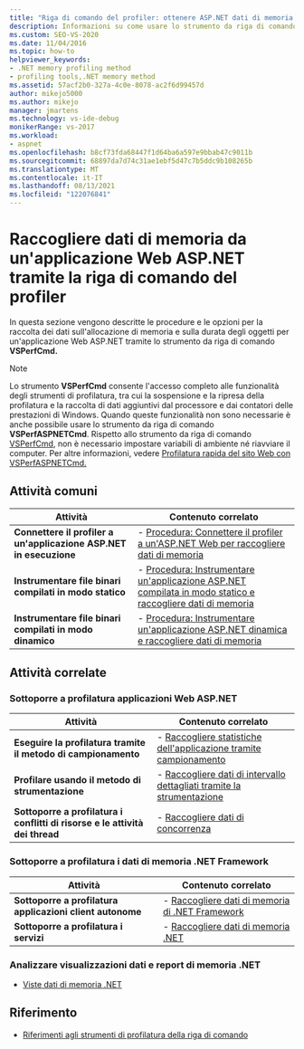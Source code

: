 ```yaml
---
title: "Riga di comando del profiler: ottenere ASP.NET dati di memoria dell'app Web"
description: Informazioni su come usare lo strumento da riga di comando VSPerfCmd per raccogliere l'allocazione di memoria e la data di durata degli oggetti per un'ASP.NET Web.
ms.custom: SEO-VS-2020
ms.date: 11/04/2016
ms.topic: how-to
helpviewer_keywords:
- .NET memory profiling method
- profiling tools,.NET memory method
ms.assetid: 57acf2b0-327a-4c0e-8078-ac2f6d99457d
author: mikejo5000
ms.author: mikejo
manager: jmartens
ms.technology: vs-ide-debug
monikerRange: vs-2017
ms.workload:
- aspnet
ms.openlocfilehash: b8cf73fda68447f1d64ba6a597e9bbab47c9011b
ms.sourcegitcommit: 68897da7d74c31ae1ebf5d47c7b5ddc9b108265b
ms.translationtype: MT
ms.contentlocale: it-IT
ms.lasthandoff: 08/13/2021
ms.locfileid: "122076841"
---
```

# <a name="collect-memory-data-from-an-aspnet-web-application-by-using-the-profiler-command-line"></a>Raccogliere dati di memoria da un'applicazione Web ASP.NET tramite la riga di comando del profiler
In questa sezione vengono descritte le procedure e le opzioni per la raccolta dei dati sull'allocazione di memoria e sulla durata degli oggetti per un'applicazione Web ASP.NET tramite lo strumento da riga di comando **VSPerfCmd.**

> [!NOTE]
> Lo strumento **VSPerfCmd** consente l'accesso completo alle funzionalità degli strumenti di profilatura, tra cui la sospensione e la ripresa della profilatura e la raccolta di dati aggiuntivi dal processore e dai contatori delle prestazioni di Windows. Quando queste funzionalità non sono necessarie è anche possibile usare lo strumento da riga di comando **VSPerfASPNETCmd**. Rispetto allo strumento da riga di comando [VSPerfCmd](../profiling/vsperfcmd.md), non è necessario impostare variabili di ambiente né riavviare il computer. Per altre informazioni, vedere [Profilatura rapida del sito Web con VSPerfASPNETCmd.](../profiling/rapid-web-site-profiling-with-vsperfaspnetcmd.md)

## <a name="common-tasks"></a>Attività comuni

|Attività|Contenuto correlato|
|----------|---------------------|
|**Connettere il profiler a un'applicazione ASP.NET in esecuzione**|-   [Procedura: Connettere il profiler a un'ASP.NET Web per raccogliere dati di memoria](../profiling/how-to-attach-the-profiler-to-an-aspnet-web-application-to-collect-memory-data-by-using-the-command-line.md)|
|**Instrumentare file binari compilati in modo statico**|-   [Procedura: Instrumentare un'applicazione ASP.NET compilata in modo statico e raccogliere dati di memoria](../profiling/how-to-instrument-a-statically-compiled-aspnet-app-and-collect-memory-data.md)|
|**Instrumentare file binari compilati in modo dinamico**|-   [Procedura: Instrumentare un'applicazione ASP.NET dinamica e raccogliere dati di memoria](../profiling/how-to-instrument-a-dynamically-compiled-aspnet-web-application-and-collect-memory-data.md)|

## <a name="related-tasks"></a>Attività correlate

### <a name="profile-aspnet-web-applications"></a>Sottoporre a profilatura applicazioni Web ASP.NET

|Attività|Contenuto correlato|
|----------|---------------------|
|**Eseguire la profilatura tramite il metodo di campionamento**|-   [Raccogliere statistiche dell'applicazione tramite campionamento](../profiling/collecting-application-statistics-for-aspnet-using-the-profiler-sampling-method.md)|
|**Profilare usando il metodo di strumentazione**|-   [Raccogliere dati di intervallo dettagliati tramite la strumentazione](../profiling/collecting-detailed-timing-data-aspnet-profiler-instrumentation-method.md)|
|**Sottoporre a profilatura i conflitti di risorse e le attività dei thread**|-   [Raccogliere dati di concorrenza](../profiling/collecting-concurrency-data-for-an-aspnet-web-application.md)|

### <a name="profile-net-framework-memory-data"></a>Sottoporre a profilatura i dati di memoria .NET Framework

|Attività|Contenuto correlato|
|----------|---------------------|
|**Sottoporre a profilatura applicazioni client autonome**|-   [Raccogliere dati di memoria di .NET Framework](../profiling/collecting-dotnet-framework-memory-data-for-stand-alone-applications.md)|
|**Sottoporre a profilatura i servizi**|-   [Raccogliere dati di memoria .NET](../profiling/collecting-memory-data-from-dotnet-framework-services-by-using-the-profiler-command-line.md)|

### <a name="analyze-net-memory-data-views-and-reports"></a>Analizzare visualizzazioni dati e report di memoria .NET
- [Viste dati di memoria .NET](../profiling/dotnet-memory-data-views.md)

## <a name="reference"></a>Riferimento
- [Riferimenti agli strumenti di profilatura della riga di comando](../profiling/command-line-profiling-tools-reference.md)
